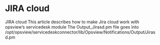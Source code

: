 # JIRA cloud
JIRA cloud
This article describes how to make Jira cloud work with opsview’s servicedesk module
The Output_Jirasd.pm file goes into /opt/opsview/servicedeskconnector/lib/Opsview/Notifications/Output/Jirasd.pm
